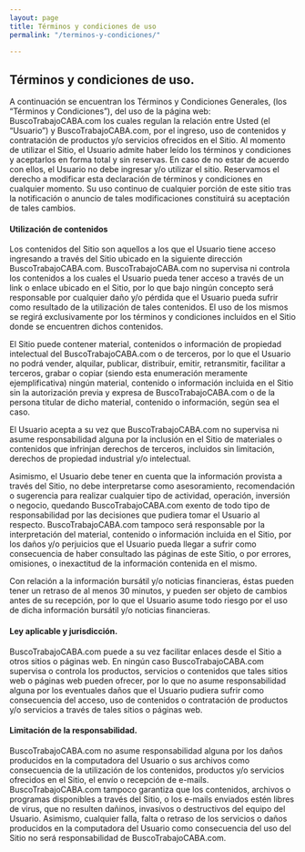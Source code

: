 ```yaml
---
layout: page
title: Términos y condiciones de uso
permalink: "/terminos-y-condiciones/"

---
```

## Términos y condiciones de uso.

A continuación se encuentran los Términos y Condiciones Generales, (los “Términos y Condiciones”), del uso de la página web: BuscoTrabajoCABA.com los cuales regulan la relación entre Usted (el “Usuario”) y BuscoTrabajoCABA.com, por el ingreso, uso de contenidos y contratación de productos y/o servicios ofrecidos en el Sitio. Al momento de utilizar el Sitio, el Usuario admite haber leído los términos y condiciones y aceptarlos en forma total y sin reservas. En caso de no estar de acuerdo con ellos, el Usuario no debe ingresar y/o utilizar el sitio. Reservamos el derecho a modificar esta declaración de términos y condiciones en cualquier momento. Su uso continuo de cualquier porción de este sitio tras la notificación o anuncio de tales modificaciones constituirá su aceptación de tales cambios.

#### Utilización de contenidos

Los contenidos del Sitio son aquellos a los que el Usuario tiene acceso ingresando a través del Sitio ubicado en la siguiente dirección BuscoTrabajoCABA.com. BuscoTrabajoCABA.com no supervisa ni controla los contenidos a los cuales el Usuario pueda tener acceso a través de un link o enlace ubicado en el Sitio, por lo que bajo ningún concepto será responsable por cualquier daño y/o pérdida que el Usuario pueda sufrir como resultado de la utilización de tales contenidos. El uso de los mismos se regirá exclusivamente por los términos y condiciones incluidos en el Sitio donde se encuentren dichos contenidos.

El Sitio puede contener material, contenidos o información de propiedad intelectual del BuscoTrabajoCABA.com o de terceros, por lo que el Usuario no podrá vender, alquilar, publicar, distribuir, emitir, retransmitir, facilitar a terceros, grabar o copiar (siendo esta enumeración meramente ejemplificativa) ningún material, contenido o información incluida en el Sitio sin la autorización previa y expresa de BuscoTrabajoCABA.com o de la persona titular de dicho material, contenido o información, según sea el caso.

El Usuario acepta a su vez que BuscoTrabajoCABA.com no supervisa ni asume responsabilidad alguna por la inclusión en el Sitio de materiales o contenidos que infrinjan derechos de terceros, incluidos sin limitación, derechos de propiedad industrial y/o intelectual.

Asimismo, el Usuario debe tener en cuenta que la información provista a través del Sitio, no debe interpretarse como asesoramiento, recomendación o sugerencia para realizar cualquier tipo de actividad, operación, inversión o negocio, quedando BuscoTrabajoCABA.com exento de todo tipo de responsabilidad por las decisiones que pudiera tomar el Usuario al respecto. BuscoTrabajoCABA.com tampoco será responsable por la interpretación del material, contenido o información incluida en el Sitio, por los daños y/o perjuicios que el Usuario pueda llegar a sufrir como consecuencia de haber consultado las páginas de este Sitio, o por errores, omisiones, o inexactitud de la información contenida en el mismo.

Con relación a la información bursátil y/o noticias financieras, éstas pueden tener un retraso de al menos 30 minutos, y pueden ser objeto de cambios antes de su recepción, por lo que el Usuario asume todo riesgo por el uso de dicha información bursátil y/o noticias financieras.

#### Ley aplicable y jurisdicción.

BuscoTrabajoCABA.com puede a su vez facilitar enlaces desde el Sitio a otros sitios o páginas web. En ningún caso BuscoTrabajoCABA.com supervisa o controla los productos, servicios o contenidos que tales sitios web o páginas web pueden ofrecer, por lo que no asume responsabilidad alguna por los eventuales daños que el Usuario pudiera sufrir como consecuencia del acceso, uso de contenidos o contratación de productos y/o servicios a través de tales sitios o páginas web.

#### Limitación de la responsabilidad.

BuscoTrabajoCABA.com no asume responsabilidad alguna por los daños producidos en la computadora del Usuario o sus archivos como consecuencia de la utilización de los contenidos, productos y/o servicios ofrecidos en el Sitio, el envío o recepción de e-mails. BuscoTrabajoCABA.com tampoco garantiza que los contenidos, archivos o programas disponibles a través del Sitio, o los e-mails enviados estén libres de virus, que no resulten dañinos, invasivos o destructivos del equipo del Usuario. Asimismo, cualquier falla, falta o retraso de los servicios o daños producidos en la computadora del Usuario como consecuencia del uso del Sitio no será responsabilidad de BuscoTrabajoCABA.com.